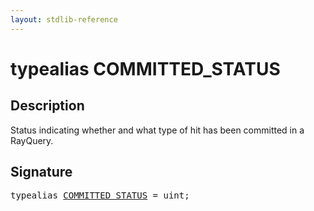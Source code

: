 ```yaml
---
layout: stdlib-reference
---
```


# typealias COMMITTED\_STATUS

## Description

Status indicating whether and what type of hit has been committed in a RayQuery.


## Signature

<pre>
<span class='code_keyword'>typealias</span> <a href="committed_status-012345678abcdef" class="code_type">COMMITTED_STATUS</a> = <span class="code_keyword">uint</span>;
</pre>

